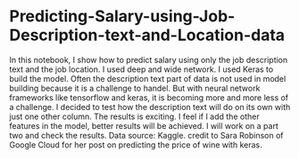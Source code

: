 # Predicting-Salary-using-Job-Description-text-and-Location-data
In this notebook, I show how to predict salary using only the job description text and the job location. I used deep and wide network. I used Keras to build the model.
Often the description text part of data is not used in model building because it is a challenge to handel. But with neural network frameworks like tensorflow and keras, it is becoming more and more less of a challenge. 
I decided to test how the description text will do on its own with just one other column. The results is exciting. I feel if I add the other features in the model, better results will be achieved. I will work on a part two and check the results. Data source: Kaggle.
credit to Sara Robinson of Google Cloud for her post on predicting the price of wine with keras.
